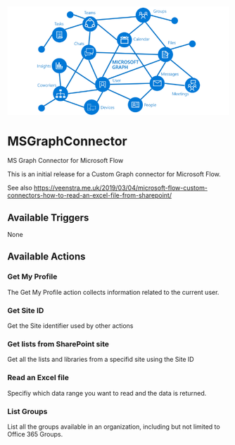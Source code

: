 ![Graph Logo](/microsoft_graph.png)
# MSGraphConnector

MS Graph Connector for Microsoft Flow

This is an initial release for a Custom Graph connector for Microsoft Flow.

See also
https://veenstra.me.uk/2019/03/04/microsoft-flow-custom-connectors-how-to-read-an-excel-file-from-sharepoint/


## Available Triggers

None

## Available Actions

### Get My Profile

The Get My Profile action collects information related to the current user.

### Get Site ID

Get the Site identifier used by other actions

### Get lists from SharePoint site

Get all the lists and libraries from a specifid site using the Site ID
 
### Read an Excel file

Specifiy which data range you want to read and the data is returned.

### List Groups

List all the groups available in an organization, including but not limited to Office 365 Groups.